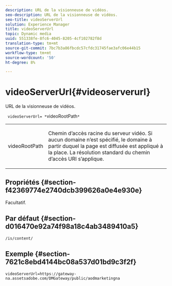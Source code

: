 ```yaml
---
description: URL de la visionneuse de vidéos.
seo-description: URL de la visionneuse de vidéos.
seo-title: videoServerUrl
solution: Experience Manager
title: videoServerUrl
topic: Dynamic media
uuid: 551338fe-8fc6-4045-8205-4cf102782f8d
translation-type: tm+mt
source-git-commit: 7bc7b3a86fbcdc57cfdc31745fae3afc06e44b15
workflow-type: tm+mt
source-wordcount: '50'
ht-degree: 8%

---
```



# videoServerUrl{#videoserverurl}

URL de la visionneuse de vidéos.

` videoServerUrl= *`videoRootPath`*`

<table id="table_C616483932C2482CA9794DDD7313FD7C"> 
 <tbody> 
  <tr> 
   <td colname="col1"> <p> <span class="codeph"> <span class="varname"> videoRootPath</span> </span> </p> </td> 
   <td colname="col2"> <p> Chemin d’accès racine du serveur vidéo. Si aucun domaine n’est spécifié, le domaine à partir duquel la page est diffusée est appliqué à la place. La résolution standard du chemin d’accès URI s’applique. </p> </td> 
  </tr> 
 </tbody> 
</table>

## Propriétés {#section-f42369774e2740dcb399626a0e4e930e}

Facultatif.

## Par défaut {#section-d016470e92a74f98a18c4ab3489410a5}

`/is/content/`

## Exemple {#section-7621c8ebd4144bc08a537d01bd9c3f2f}

```
videoServerUrl=https://gateway-na.assetsadobe.com/DMGateway/public/aodmarketingna
```

